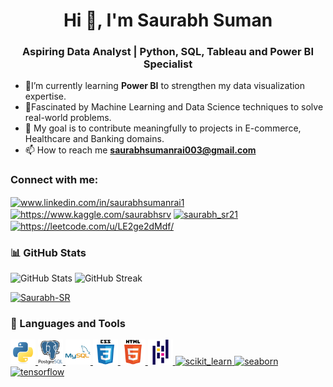 <h1 align="center">Hi 👋, I'm Saurabh Suman</h1>
<h3 align="center">Aspiring Data Analyst | Python, SQL, Tableau and Power BI Specialist</h3>

- 🌱I’m currently learning **Power BI** to strengthen my data visualization expertise.
- 🧠Fascinated by Machine Learning and Data Science techniques to solve real-world problems.
- 🎯 My goal is to contribute meaningfully to projects in E-commerce, Healthcare and Banking domains.
- 📫 How to reach me **saurabhsumanrai003@gmail.com**

<h3 align="left">Connect with me:</h3>
<p align="left">
<a href="https://www.linkedin.com/in/saurabhsumanrai1" target="blank"><img align="center" src="https://raw.githubusercontent.com/rahuldkjain/github-profile-readme-generator/master/src/images/icons/Social/linked-in-alt.svg" alt="www.linkedin.com/in/saurabhsumanrai1" height="30" width="40" /></a>
<a href="https://www.kaggle.com/saurabhsrv" target="blank"><img align="center" src="https://raw.githubusercontent.com/rahuldkjain/github-profile-readme-generator/master/src/images/icons/Social/kaggle.svg" alt="https://www.kaggle.com/saurabhsrv" height="30" width="40" /></a>
<a href="https://instagram.com/saurabh_sr21" target="blank"><img align="center" src="https://raw.githubusercontent.com/rahuldkjain/github-profile-readme-generator/master/src/images/icons/Social/instagram.svg" alt="saurabh_sr21" height="30" width="40" /></a>
<a href="https://leetcode.com/u/LE2ge2dMdF/" target="blank"><img align="center" src="https://raw.githubusercontent.com/rahuldkjain/github-profile-readme-generator/master/src/images/icons/Social/leet-code.svg" alt="https://leetcode.com/u/LE2ge2dMdf/" height="30" width="40" /></a>
</p>

<h3 align="left">📊 GitHub Stats</h3>
<p align="left"> <img src="https://github-readme-stats.vercel.app/api?username=Saurabh-SR&show_icons=true&theme=tokyonight" alt="GitHub Stats" /> <img src="https://github-readme-streak-stats.herokuapp.com/?user=Saurabh-SR&theme=tokyonight" alt="GitHub Streak" /> </p>

<p align="left"> <a href="https://github.com/ryo-ma/github-profile-trophy"><img src="https://github-profile-trophy.vercel.app/?username=Saurabh-SR" alt="Saurabh-SR" /></a> </p>

<h3 align="left">🔧 Languages and Tools</h3>
<p align="left">
  <a href="https://www.python.org" target="_blank" rel="noreferrer"> 
    <img src="https://raw.githubusercontent.com/devicons/devicon/master/icons/python/python-original.svg" alt="python" width="40" height="40"/>
  </a> 
  <a href="https://www.postgresql.org" target="_blank" rel="noreferrer"> 
    <img src="https://raw.githubusercontent.com/devicons/devicon/master/icons/postgresql/postgresql-original-wordmark.svg" alt="postgresql" width="40" height="40"/>
  </a> 
  <a href="https://www.mysql.com/" target="_blank" rel="noreferrer"> 
    <img src="https://raw.githubusercontent.com/devicons/devicon/master/icons/mysql/mysql-original-wordmark.svg" alt="mysql" width="40" height="40"/>
  </a> 
  <a href="https://www.w3schools.com/css/" target="_blank" rel="noreferrer"> 
    <img src="https://raw.githubusercontent.com/devicons/devicon/master/icons/css3/css3-original-wordmark.svg" alt="css3" width="40" height="40"/>
  </a> 
  <a href="https://www.w3.org/html/" target="_blank" rel="noreferrer"> 
    <img src="https://raw.githubusercontent.com/devicons/devicon/master/icons/html5/html5-original-wordmark.svg" alt="html5" width="40" height="40"/>
  </a> 
  <a href="https://pandas.pydata.org/" target="_blank" rel="noreferrer"> 
    <img src="https://raw.githubusercontent.com/devicons/devicon/2ae2a900d2f041da66e950e4d48052658d850630/icons/pandas/pandas-original.svg" alt="pandas" width="40" height="40"/>
  </a> 
  <a href="https://scikit-learn.org/" target="_blank" rel="noreferrer"> 
    <img src="https://upload.wikimedia.org/wikipedia/commons/0/05/Scikit_learn_logo_small.svg" alt="scikit_learn" width="40" height="40"/>
  </a> 
  <a href="https://seaborn.pydata.org/" target="_blank" rel="noreferrer"> 
    <img src="https://seaborn.pydata.org/_images/logo-mark-lightbg.svg" alt="seaborn" width="40" height="40"/>
  </a> 
  <a href="https://www.tensorflow.org" target="_blank" rel="noreferrer"> 
    <img src="https://www.vectorlogo.zone/logos/tensorflow/tensorflow-icon.svg" alt="tensorflow" width="40" height="40"/>
  </a>
</p>

